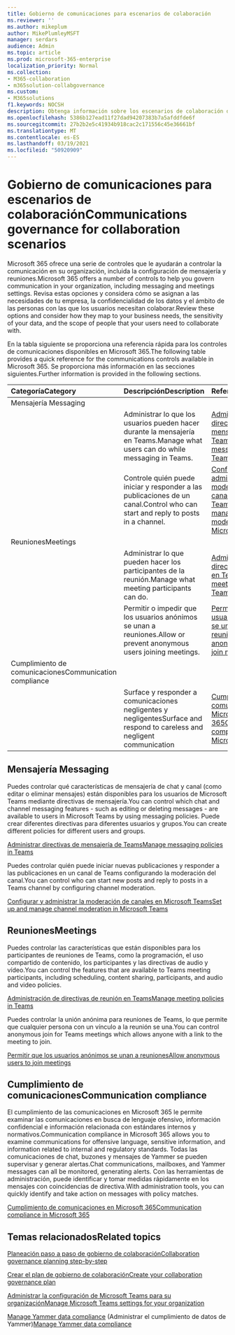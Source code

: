```yaml
---
title: Gobierno de comunicaciones para escenarios de colaboración
ms.reviewer: ''
ms.author: mikeplum
author: MikePlumleyMSFT
manager: serdars
audience: Admin
ms.topic: article
ms.prod: microsoft-365-enterprise
localization_priority: Normal
ms.collection:
- M365-collaboration
- m365solution-collabgovernance
ms.custom:
- M365solutions
f1.keywords: NOCSH
description: Obtenga información sobre los escenarios de colaboración de gobierno de comunicaciones.
ms.openlocfilehash: 5386b127ead11f27dad94207383b7a5afddfde6f
ms.sourcegitcommit: 27b2b2e5c41934b918cac2c171556c45e36661bf
ms.translationtype: MT
ms.contentlocale: es-ES
ms.lasthandoff: 03/19/2021
ms.locfileid: "50920909"
---
```

# <a name="communications-governance-for-collaboration-scenarios"></a><span data-ttu-id="95efc-103">Gobierno de comunicaciones para escenarios de colaboración</span><span class="sxs-lookup"><span data-stu-id="95efc-103">Communications governance for collaboration scenarios</span></span>

<span data-ttu-id="95efc-104">Microsoft 365 ofrece una serie de controles que le ayudarán a controlar la comunicación en su organización, incluida la configuración de mensajería y reuniones.</span><span class="sxs-lookup"><span data-stu-id="95efc-104">Microsoft 365 offers a number of controls to help you govern communication in your organization, including messaging and meetings settings.</span></span> <span data-ttu-id="95efc-105">Revisa estas opciones y considera cómo se asignan a las necesidades de tu empresa, la confidencialidad de los datos y el ámbito de las personas con las que los usuarios necesitan colaborar.</span><span class="sxs-lookup"><span data-stu-id="95efc-105">Review these options and consider how they map to your business needs, the sensitivity of your data, and the scope of people that your users need to collaborate with.</span></span>

<span data-ttu-id="95efc-106">En la tabla siguiente se proporciona una referencia rápida para los controles de comunicaciones disponibles en Microsoft 365.</span><span class="sxs-lookup"><span data-stu-id="95efc-106">The following table provides a quick reference for the communications controls available in Microsoft 365.</span></span> <span data-ttu-id="95efc-107">Se proporciona más información en las secciones siguientes.</span><span class="sxs-lookup"><span data-stu-id="95efc-107">Further information is provided in the following sections.</span></span>

|<span data-ttu-id="95efc-108">Categoría</span><span class="sxs-lookup"><span data-stu-id="95efc-108">Category</span></span>|<span data-ttu-id="95efc-109">Descripción</span><span class="sxs-lookup"><span data-stu-id="95efc-109">Description</span></span>|<span data-ttu-id="95efc-110">Referencia</span><span class="sxs-lookup"><span data-stu-id="95efc-110">Reference</span></span>|
|:-------|:----------|:--------|
|<span data-ttu-id="95efc-111">Mensajería </span><span class="sxs-lookup"><span data-stu-id="95efc-111">Messaging</span></span>|||
||<span data-ttu-id="95efc-112">Administrar lo que los usuarios pueden hacer durante la mensajería en Teams.</span><span class="sxs-lookup"><span data-stu-id="95efc-112">Manage what users can do while messaging in Teams.</span></span>|[<span data-ttu-id="95efc-113">Administrar directivas de mensajería de Teams</span><span class="sxs-lookup"><span data-stu-id="95efc-113">Manage messaging policies in Teams</span></span>](/microsoftteams/messaging-policies-in-teams)|
||<span data-ttu-id="95efc-114">Controle quién puede iniciar y responder a las publicaciones de un canal.</span><span class="sxs-lookup"><span data-stu-id="95efc-114">Control who can start and reply to posts in a channel.</span></span>|[<span data-ttu-id="95efc-115">Configurar y administrar la moderación de canales en Microsoft Teams</span><span class="sxs-lookup"><span data-stu-id="95efc-115">Set up and manage channel moderation in Microsoft Teams</span></span>](/microsoftteams/manage-channel-moderation-in-teams)|
|<span data-ttu-id="95efc-116">Reuniones</span><span class="sxs-lookup"><span data-stu-id="95efc-116">Meetings</span></span>|||
||<span data-ttu-id="95efc-117">Administrar lo que pueden hacer los participantes de la reunión.</span><span class="sxs-lookup"><span data-stu-id="95efc-117">Manage what meeting participants can do.</span></span>|[<span data-ttu-id="95efc-118">Administración de directivas de reunión en Teams</span><span class="sxs-lookup"><span data-stu-id="95efc-118">Manage meeting policies in Teams</span></span>](/microsoftteams/meeting-policies-in-teams)|
||<span data-ttu-id="95efc-119">Permitir o impedir que los usuarios anónimos se unan a reuniones.</span><span class="sxs-lookup"><span data-stu-id="95efc-119">Allow or prevent anonymous users joining meetings.</span></span>|[<span data-ttu-id="95efc-120">Permitir que los usuarios anónimos se unan a reuniones</span><span class="sxs-lookup"><span data-stu-id="95efc-120">Allow anonymous users to join meetings</span></span>](/microsoftteams/meeting-settings-in-teams#allow-anonymous-users-to-join-meetings)|
|<span data-ttu-id="95efc-121">Cumplimiento de comunicaciones</span><span class="sxs-lookup"><span data-stu-id="95efc-121">Communication compliance</span></span>|||
||<span data-ttu-id="95efc-122">Surface y responder a comunicaciones negligentes y negligentes</span><span class="sxs-lookup"><span data-stu-id="95efc-122">Surface and respond to careless and negligent communication</span></span>|[<span data-ttu-id="95efc-123">Cumplimiento de comunicaciones en Microsoft 365</span><span class="sxs-lookup"><span data-stu-id="95efc-123">Communication compliance in Microsoft 365</span></span>](../compliance/communication-compliance.md)|

## <a name="messaging"></a><span data-ttu-id="95efc-124">Mensajería </span><span class="sxs-lookup"><span data-stu-id="95efc-124">Messaging</span></span>

<span data-ttu-id="95efc-125">Puedes controlar qué características de mensajería de chat y canal (como editar o eliminar mensajes) están disponibles para los usuarios de Microsoft Teams mediante directivas de mensajería.</span><span class="sxs-lookup"><span data-stu-id="95efc-125">You can control which chat and channel messaging features - such as editing or deleting messages - are available to users in Microsoft Teams by using messaging policies.</span></span> <span data-ttu-id="95efc-126">Puede crear diferentes directivas para diferentes usuarios y grupos.</span><span class="sxs-lookup"><span data-stu-id="95efc-126">You can create different policies for different users and groups.</span></span>

[<span data-ttu-id="95efc-127">Administrar directivas de mensajería de Teams</span><span class="sxs-lookup"><span data-stu-id="95efc-127">Manage messaging policies in Teams</span></span>](/microsoftteams/messaging-policies-in-teams)

<span data-ttu-id="95efc-128">Puedes controlar quién puede iniciar nuevas publicaciones y responder a las publicaciones en un canal de Teams configurando la moderación del canal.</span><span class="sxs-lookup"><span data-stu-id="95efc-128">You can control who can start new posts and reply to posts in a Teams channel by configuring channel moderation.</span></span>

[<span data-ttu-id="95efc-129">Configurar y administrar la moderación de canales en Microsoft Teams</span><span class="sxs-lookup"><span data-stu-id="95efc-129">Set up and manage channel moderation in Microsoft Teams</span></span>](/microsoftteams/manage-channel-moderation-in-teams)

## <a name="meetings"></a><span data-ttu-id="95efc-130">Reuniones</span><span class="sxs-lookup"><span data-stu-id="95efc-130">Meetings</span></span>

<span data-ttu-id="95efc-131">Puedes controlar las características que están disponibles para los participantes de reuniones de Teams, como la programación, el uso compartido de contenido, los participantes y las directivas de audio y vídeo.</span><span class="sxs-lookup"><span data-stu-id="95efc-131">You can control the features that are available to Teams meeting participants, including scheduling, content sharing, participants, and audio and video policies.</span></span>

[<span data-ttu-id="95efc-132">Administración de directivas de reunión en Teams</span><span class="sxs-lookup"><span data-stu-id="95efc-132">Manage meeting policies in Teams</span></span>](/microsoftteams/meeting-policies-in-teams)

<span data-ttu-id="95efc-133">Puedes controlar la unión anónima para reuniones de Teams, lo que permite que cualquier persona con un vínculo a la reunión se una.</span><span class="sxs-lookup"><span data-stu-id="95efc-133">You can control anonymous join for Teams meetings which allows anyone with a link to the meeting to join.</span></span>

[<span data-ttu-id="95efc-134">Permitir que los usuarios anónimos se unan a reuniones</span><span class="sxs-lookup"><span data-stu-id="95efc-134">Allow anonymous users to join meetings</span></span>](/microsoftteams/meeting-settings-in-teams#allow-anonymous-users-to-join-meetings)


## <a name="communication-compliance"></a><span data-ttu-id="95efc-135">Cumplimiento de comunicaciones</span><span class="sxs-lookup"><span data-stu-id="95efc-135">Communication compliance</span></span>

<span data-ttu-id="95efc-136">El cumplimiento de las comunicaciones en Microsoft 365 le permite examinar las comunicaciones en busca de lenguaje ofensivo, información confidencial e información relacionada con estándares internos y normativos.</span><span class="sxs-lookup"><span data-stu-id="95efc-136">Communication compliance in Microsoft 365 allows you to examine communications for offensive language, sensitive information, and information related to internal and regulatory standards.</span></span> <span data-ttu-id="95efc-137">Todas las comunicaciones de chat, buzones y mensajes de Yammer se pueden supervisar y generar alertas.</span><span class="sxs-lookup"><span data-stu-id="95efc-137">Chat communications, mailboxes, and Yammer messages can all be monitored, generating alerts.</span></span> <span data-ttu-id="95efc-138">Con las herramientas de administración, puede identificar y tomar medidas rápidamente en los mensajes con coincidencias de directiva.</span><span class="sxs-lookup"><span data-stu-id="95efc-138">With administration tools, you can quickly identify and take action on messages with policy matches.</span></span>

[<span data-ttu-id="95efc-139">Cumplimiento de comunicaciones en Microsoft 365</span><span class="sxs-lookup"><span data-stu-id="95efc-139">Communication compliance in Microsoft 365</span></span>](../compliance/communication-compliance.md)

## <a name="related-topics"></a><span data-ttu-id="95efc-140">Temas relacionados</span><span class="sxs-lookup"><span data-stu-id="95efc-140">Related topics</span></span>

[<span data-ttu-id="95efc-141">Planeación paso a paso de gobierno de colaboración</span><span class="sxs-lookup"><span data-stu-id="95efc-141">Collaboration governance planning step-by-step</span></span>](collaboration-governance-overview.md#collaboration-governance-planning-step-by-step)

[<span data-ttu-id="95efc-142">Crear el plan de gobierno de colaboración</span><span class="sxs-lookup"><span data-stu-id="95efc-142">Create your collaboration governance plan</span></span>](collaboration-governance-first.md)

[<span data-ttu-id="95efc-143">Administrar la configuración de Microsoft Teams para su organización</span><span class="sxs-lookup"><span data-stu-id="95efc-143">Manage Microsoft Teams settings for your organization</span></span>](/microsoftteams/enable-features-office-365)

<span data-ttu-id="95efc-144">[Manage Yammer data compliance](/yammer/manage-security-and-compliance/manage-data-compliance) (Administrar el cumplimiento de datos de Yammer)</span><span class="sxs-lookup"><span data-stu-id="95efc-144">[Manage Yammer data compliance](/yammer/manage-security-and-compliance/manage-data-compliance)</span></span>
